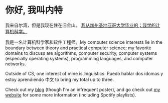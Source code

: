 # 你好, 我叫内特

我来自尔湾，但是我现在住在旧金山。
<a href="https://cse.ucsd.edu"
target="_blank">我从加州圣地亚哥大学毕业的；我学的计算机科学。</a>
<br/>

我是一名计算机科学家和软件工程师。My computer science interests lie in the boundary
between theory and practical computer science; my favorite domains to discuss
are algorithms, computer security, computer systems (especially operating systems),
programming languages, and computer networks.
<br/>

Outside of CS, one interest of mine is linguistics. Puedo hablar dos idomas y
estoy aprendiendo 中文 to bring my total up to three.
<br/>

Check out my <a href="https://nate-browne.github.io/innermachinations"
target="_blank">blog</a> (though I'm an infrequent poster), and go check out
<a href="https://nate-browne.github.io">my website</a> for some more information
(including Spotify playlists).

